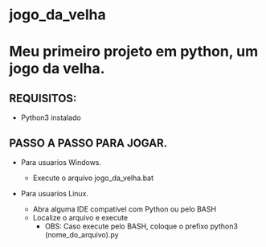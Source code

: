 # jogo_da_velha

# Meu primeiro projeto em python, um jogo da velha.

## REQUISITOS:
- Python3 instalado

## PASSO A PASSO PARA JOGAR.
- Para usuarios Windows.
  - Execute o arquivo jogo_da_velha.bat
 
- Para usuarios Linux.
  - Abra alguma IDE compatível com Python ou pelo BASH
  - Localize o arquivo e execute
     - OBS: Caso execute pelo BASH, coloque o prefixo python3 (nome_do_arquivo).py
